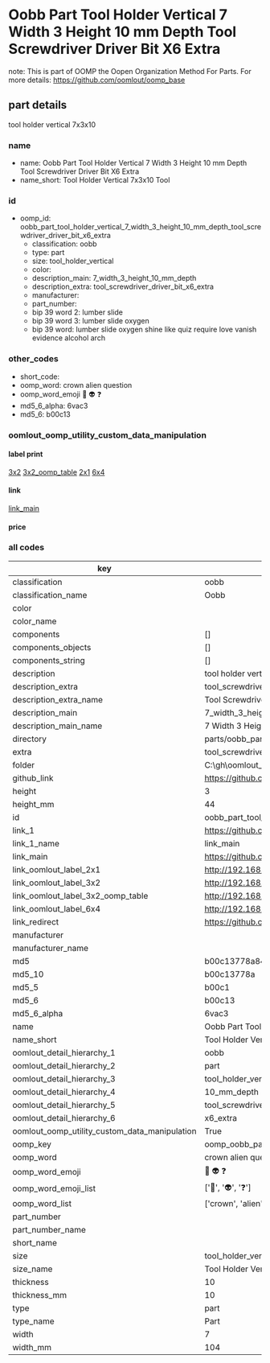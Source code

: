 # Oobb Part Tool Holder Vertical 7 Width 3 Height 10 mm Depth Tool Screwdriver Driver Bit X6 Extra  

note: This is part of OOMP the Oopen Organization Method For Parts. For more details: https://github.com/oomlout/oomp_base

##  part details
  



tool holder vertical 7x3x10



### name
* name: Oobb Part Tool Holder Vertical 7 Width 3 Height 10 mm Depth Tool Screwdriver Driver Bit X6 Extra
* name_short: Tool Holder Vertical 7x3x10 Tool
### id
* oomp_id: oobb_part_tool_holder_vertical_7_width_3_height_10_mm_depth_tool_screwdriver_driver_bit_x6_extra
  * classification: oobb
  * type: part
  * size: tool_holder_vertical
  * color: 
  * description_main: 7_width_3_height_10_mm_depth
  * description_extra: tool_screwdriver_driver_bit_x6_extra
  * manufacturer: 
  * part_number: 
  * bip 39 word 2: lumber slide
  * bip 39 word 3: lumber slide oxygen
  * bip 39 word: lumber slide oxygen shine like quiz require love vanish evidence alcohol arch

### other_codes
* short_code: 
* oomp_word: crown alien question
* oomp_word_emoji :crown: :alien: :question:
* md5_6_alpha: 6vac3
* md5_6: b00c13






### oomlout_oomp_utility_custom_data_manipulation
#### label print
[3x2](http://192.168.1.245:1112/?label=oomp%206vac3)
[3x2_oomp_table](http://192.168.1.108:1112/?label=oomp%206vac3)
[2x1](http://192.168.1.242:1112/?label=oomp%206vac3)
[6x4](http://192.168.1.55:1112/?label=oomp%206vac3)    

#### link

[link_main](https://github.com/oomlout/oomlout_oobb_version_4_generated_parts/tree/main/navigation_oomp/oobb/part/tool_holder_vertical/7_width_3_height_10_mm_depth/tool_screwdriver_driver_bit_x6_extra/part)                              

#### price







### all codes 
| key | value |  
| --- | --- |  
| classification | oobb |  
| classification_name | Oobb |  
| color |  |  
| color_name |  |  
| components | [] |  
| components_objects | [] |  
| components_string | [] |  
| description | tool holder vertical 7x3x10 |  
| description_extra | tool_screwdriver_driver_bit_x6_extra |  
| description_extra_name | Tool Screwdriver Driver Bit X6 Extra |  
| description_main | 7_width_3_height_10_mm_depth |  
| description_main_name | 7 Width 3 Height 10 mm Depth |  
| directory | parts/oobb_part_tool_holder_vertical_7_width_3_height_10_mm_depth_tool_screwdriver_driver_bit_x6_extra |  
| extra | tool_screwdriver_driver_bit_x6 |  
| folder | C:\gh\oomlout_oobb_version_4_generated_parts\parts\oobb_part_tool_holder_vertical_7_width_3_height_10_mm_depth_tool_screwdriver_driver_bit_x6_extra |  
| github_link | https://github.com/oomlout/oomlout_oomp_part_src/tree/main/parts/oobb_part_tool_holder_vertical_7_width_3_height_10_mm_depth_tool_screwdriver_driver_bit_x6_extra |  
| height | 3 |  
| height_mm | 44 |  
| id | oobb_part_tool_holder_vertical_7_width_3_height_10_mm_depth_tool_screwdriver_driver_bit_x6_extra |  
| link_1 | https://github.com/oomlout/oomlout_oobb_version_4_generated_parts/tree/main/navigation_oomp/oobb/part/tool_holder_vertical/7_width_3_height_10_mm_depth/tool_screwdriver_driver_bit_x6_extra/part |  
| link_1_name | link_main |  
| link_main | https://github.com/oomlout/oomlout_oobb_version_4_generated_parts/tree/main/navigation_oomp/oobb/part/tool_holder_vertical/7_width_3_height_10_mm_depth/tool_screwdriver_driver_bit_x6_extra/part |  
| link_oomlout_label_2x1 | http://192.168.1.242:1112/?label=oomp%206vac3 |  
| link_oomlout_label_3x2 | http://192.168.1.245:1112/?label=oomp%206vac3 |  
| link_oomlout_label_3x2_oomp_table | http://192.168.1.108:1112/?label=oomp%206vac3 |  
| link_oomlout_label_6x4 | http://192.168.1.55:1112/?label=oomp%206vac3 |  
| link_redirect | https://github.com/oomlout/oomlout_oobb_version_4_generated_parts/tree/main/parts/oobb_tool_holder_vertical_07_03_10_ex_tool_screwdriver_driver_bit_x6 |  
| manufacturer |  |  
| manufacturer_name |  |  
| md5 | b00c13778a8476e2bfc0dc5f3cb2e427 |  
| md5_10 | b00c13778a |  
| md5_5 | b00c1 |  
| md5_6 | b00c13 |  
| md5_6_alpha | 6vac3 |  
| name | Oobb Part Tool Holder Vertical 7 Width 3 Height 10 mm Depth Tool Screwdriver Driver Bit X6 Extra |  
| name_short | Tool Holder Vertical 7x3x10 Tool |  
| oomlout_detail_hierarchy_1 | oobb |  
| oomlout_detail_hierarchy_2 | part |  
| oomlout_detail_hierarchy_3 | tool_holder_vertical |  
| oomlout_detail_hierarchy_4 | 10_mm_depth |  
| oomlout_detail_hierarchy_5 | tool_screwdriver_driver_bit |  
| oomlout_detail_hierarchy_6 | x6_extra |  
| oomlout_oomp_utility_custom_data_manipulation | True |  
| oomp_key | oomp_oobb_part_tool_holder_vertical_7_width_3_height_10_mm_depth_tool_screwdriver_driver_bit_x6_extra |  
| oomp_word | crown alien question |  
| oomp_word_emoji | :crown: :alien: :question: |  
| oomp_word_emoji_list | [':crown:', ':alien:', ':question:'] |  
| oomp_word_list | ['crown', 'alien', 'question'] |  
| part_number |  |  
| part_number_name |  |  
| short_name |  |  
| size | tool_holder_vertical |  
| size_name | Tool Holder Vertical |  
| thickness | 10 |  
| thickness_mm | 10 |  
| type | part |  
| type_name | Part |  
| width | 7 |  
| width_mm | 104 |  
